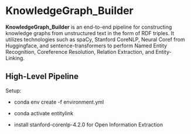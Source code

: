 # KnowledgeGraph_Builder

**KnowledgeGraph_Builder** is an end-to-end pipeline for constructing knowledge graphs from unstructured text in the form of RDF triples. It utilizes technologies such as spaCy, Stanford CoreNLP, Neural Coref from Huggingface, and sentence-transformers to perform Named Entity Recognition, Coreference Resolution, Relation Extraction, and Entity-Linking.

## High-Level Pipeline


Setup:
* conda env create -f environment.yml
* conda activate entitylink

* install stanford-corenlp-4.2.0 for Open Information Extraction
